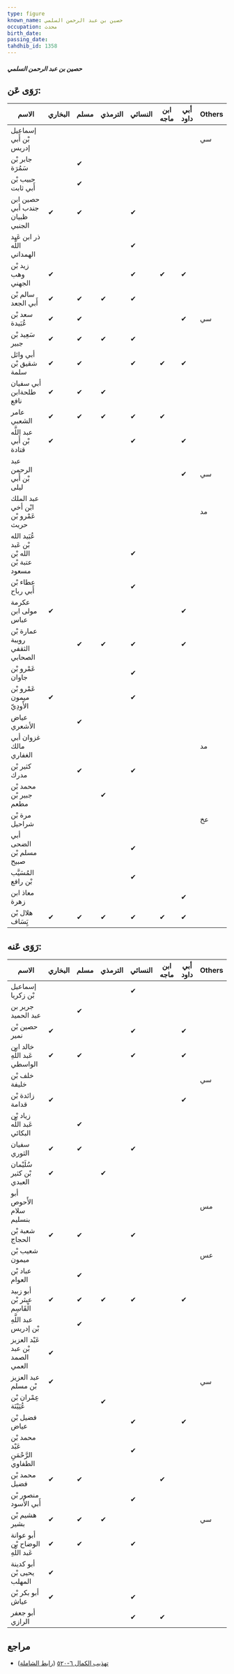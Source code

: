```yaml
---
type: figure
known_name: حصين بن عبد الرحمن السلمي
occupation: محدث
birth_date:
passing_date:
tahdhib_id: 1358
---
```

##### حصين بن عبد الرحمن السلمي

## رَوَى عَن:
| الاسم                                        | البخاري | مسلم | الترمذي | النسائي | ابن ماجه | أبي داود | Others |
| -------------------------------------------- | ------- | ---- | ------- | ------- | -------- | -------- | ------ |
| إسماعيل بْن أَبي إدريس                       |         |      |         |         |          |          | سي     |
| جابر بْن سَمُرَة                             |         | ✔    |         |         |          |          |        |
| حبيب بْن أَبي ثابت                           |         | ✔    |         |         |          |          |        |
| حصين ابن جندب أبي ظبيان الجنبي               | ✔       | ✔    |         | ✔       |          |          |        |
| ذر ابن عَبد اللَّه الهمداني                  |         |      |         | ✔       |          |          |        |
| زيد بْن وهب الجهني                           | ✔       |      |         | ✔       | ✔        | ✔        |        |
| سالم بْن أَبي الجعد                          | ✔       | ✔    | ✔       | ✔       |          |          |        |
| سعد بْن عُبَيدة                              | ✔       | ✔    |         |         |          | ✔        | سي     |
| سَعِيد بْن جبير                              | ✔       | ✔    | ✔       | ✔       |          |          |        |
| أبي وائل شقيق بْن سلمة                       | ✔       | ✔    |         | ✔       | ✔        | ✔        |        |
| أبي سفيان طلحةابن نافع                       | ✔       | ✔    | ✔       |         |          |          |        |
| عامر الشعبي                                  | ✔       | ✔    | ✔       | ✔       | ✔        |          |        |
| عبد اللَّه بْن أَبي قتادة                    | ✔       |      |         | ✔       |          | ✔        |        |
| عبد الرحمن بْن أَبي ليلى                     |         |      |         |         |          | ✔        | سي     |
| عبد الملك ابْن أخي عَمْرو بْن حريث           |         |      |         |         |          |          | مد     |
| عُبَيد الله بْن عَبد الله بْن عتبة بْن مسعود |         |      |         | ✔       |          |          |        |
| عطاء بْن أَبي رباح                           |         |      |         | ✔       |          |          |        |
| عكرمة مولى ابن عباس                          | ✔       |      |         |         |          | ✔        |        |
| عمارة بْن رويبة الثقفي الصحابي               |         | ✔    | ✔       | ✔       |          | ✔        |        |
| عَمْرو بْن جاوان                             |         |      |         | ✔       |          |          |        |
| عَمْرو بْن ميمون الأَودِيّ                   | ✔       |      |         | ✔       |          |          |        |
| عياض الأشعري                                 |         | ✔    |         |         |          |          |        |
| غزوان أبي مالك الغفاري                       |         |      |         |         |          |          | مد     |
| كثير بْن مدرك                                |         | ✔    |         | ✔       |          |          |        |
| محمد بْن جبير بْن مطعم                       |         |      | ✔       |         |          |          |        |
| مرة بْن شراحيل                               |         |      |         |         |          |          | عخ     |
| أبي الضحى مسلم بْن صبيح                      |         |      |         | ✔       |          |          |        |
| المُسَيَّب بْن رافع                          |         |      |         | ✔       |          |          |        |
| معاذ ابن زهرة                                |         |      |         |         |          | ✔        |        |
| هلال بْن يَِسَاف                             | ✔       | ✔    | ✔       | ✔       | ✔        | ✔        |        |
## رَوَى عَنه:
| الاسم                              | البخاري | مسلم | الترمذي | النسائي | ابن ماجه | أبي داود | Others |
| ---------------------------------- | ------- | ---- | ------- | ------- | -------- | -------- | ------ |
| إسماعيل بْن زكريا                  |         |      |         | ✔       |          |          |        |
| جرير بن عبد الحميد                 |         | ✔    |         |         |          |          |        |
| حصين بْن نمير                      | ✔       |      |         | ✔       |          | ✔        |        |
| خالد ابن عَبد اللَّهِ الواسطي      | ✔       | ✔    |         | ✔       |          | ✔        |        |
| خلف بْن خليفة                      |         |      |         |         |          |          | سي     |
| زائدة بْن قدامة                    | ✔       |      |         |         |          | ✔        |        |
| زياد بْن عَبد اللَّه البكائي       |         | ✔    |         |         |          |          |        |
| سفيان الثوري                       | ✔       | ✔    |         | ✔       |          |          |        |
| سُلَيْمان بْن كثير العبدي          | ✔       |      | ✔       |         |          |          |        |
| أبو الأَحوص سلام بنسليم            |         |      |         |         |          |          | مس     |
| شعبة بْن الحجاج                    | ✔       | ✔    |         | ✔       |          |          |        |
| شعيب بْن ميمون                     |         |      |         |         |          |          | عس     |
| عباد بْن العوام                    |         | ✔    |         |         |          |          |        |
| أبو زبيد عبثر بْن الْقَاسِم        | ✔       | ✔    | ✔       | ✔       |          | ✔        |        |
| عبد اللَّهِ بْن إدريس              |         | ✔    |         |         |          |          |        |
| عَبْد العزيز بْن عبد الصمد العمي   | ✔       |      |         |         |          |          |        |
| عبد العزيز بْن مسلم                | ✔       |      |         |         |          |          | سي     |
| عِمْران بْن عُيَيْنَة              |         |      | ✔       |         |          |          |        |
| فضيل بْن عياض                      |         |      |         | ✔       |          | ✔        |        |
| محمد بْن عَبْد الرَّحْمَنِ الطفاوي |         |      |         | ✔       |          |          |        |
| محمد بْن فضيل                      | ✔       | ✔    |         |         | ✔        |          |        |
| منصور بْن أَبي الأسود              |         |      |         | ✔       |          |          |        |
| هشيم بْن بشير                      | ✔       | ✔    | ✔       |         |          |          | سي     |
| أبو عوانة الوضاح بْن عَبد اللَّهِ  | ✔       | ✔    |         | ✔       |          |          |        |
| أبو كدينة يحيى بْن المهلب          | ✔       |      |         |         |          |          |        |
| أبو بكر بْن عياش                   | ✔       |      |         | ✔       |          |          |        |
| أبو جعفر الرازي                    |         |      |         | ✔       | ✔        |          |        |
## مراجع
- [تهذيب الكمال ٦-٥٢٠](obsidian://open?vault=Tahdhib-al-Kamal&file=Figures/١٣٥٨-حصين%20بن%20عبد%20الرحمن%20السلمي) ([رابط الشاملة](https://shamela.ws/book/3722/3184))